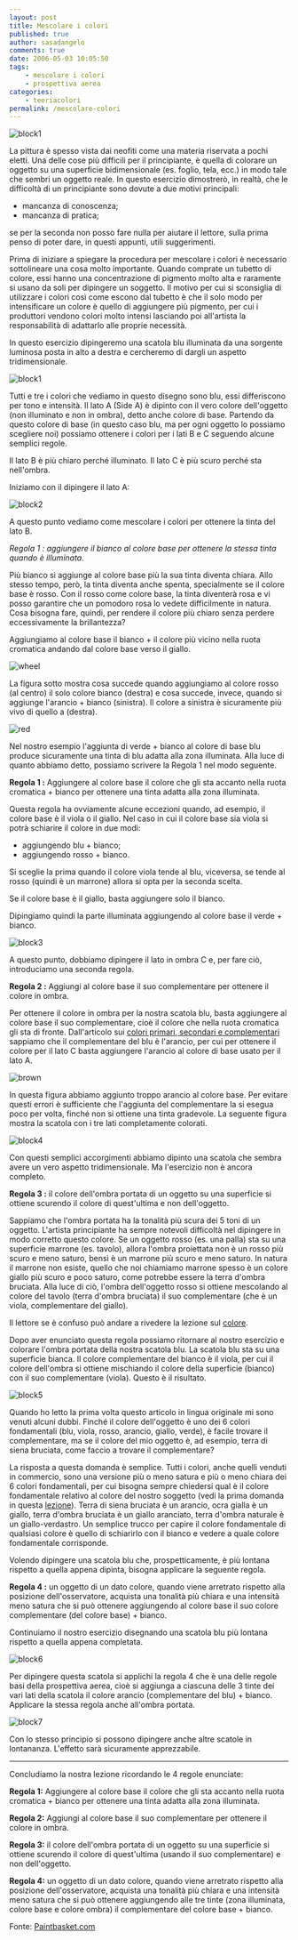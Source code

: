 ```yaml
---
layout: post
title: Mescolare i colori
published: true
author: sasadangelo
comments: true
date: 2006-05-03 10:05:50
tags:
    - mescolare i colori
    - prospettiva aerea
categories:
    - teoriacolori
permalink: /mescolare-colori
---
```


![block1](https://www.disegnoepittura.it/wp-content/uploads/block1.jpg "block1")

La pittura è spesso vista dai neofiti come una materia riservata a pochi eletti. Una delle cose più difficili per il principiante, è quella di colorare un oggetto su una superficie bidimensionale (es. foglio, tela, ecc.) in modo tale che sembri un oggetto reale. In questo esercizio dimostrerò, in realtà, che le difficoltà di un principiante sono dovute a due motivi principali:

- mancanza di conoscenza;
- mancanza di pratica;

se per la seconda non posso fare nulla per aiutare il lettore, sulla prima penso di poter dare, in questi appunti, utili suggerimenti.

Prima di iniziare a spiegare la procedura per mescolare i colori è necessario sottolineare una cosa molto importante. Quando comprate un tubetto di colore, essi hanno una concentrazione di pigmento molto alta e raramente si usano da soli per dipingere un soggetto. Il motivo per cui si sconsiglia di utilizzare i colori così come escono dal tubetto è che il solo modo per intensificare un colore è quello di aggiungere più pigmento, per cui i produttori vendono colori molto intensi lasciando poi all'artista la responsabilità di adattarlo alle proprie necessità.

In questo esercizio dipingeremo una scatola blu illuminata da una sorgente luminosa posta in alto a destra e cercheremo di dargli un aspetto tridimensionale.

![block1](https://www.disegnoepittura.it/wp-content/uploads/block1.jpg "block1")

Tutti e tre i colori che vediamo in questo disegno sono blu, essi differiscono per tono e intensità. Il lato A (Side A) è dipinto con il vero colore dell'oggetto (non illuminato e non in ombra), detto anche colore di base. Partendo da questo colore di base (in questo caso blu, ma per ogni oggetto lo possiamo scegliere noi) possiamo ottenere i colori per i lati B e C seguendo alcune semplici regole.

Il lato B è più chiaro perché illuminato. Il lato C è più scuro perché sta nell'ombra.

Iniziamo con il dipingere il lato A:

![block2](https://www.disegnoepittura.it/wp-content/uploads/block2.jpg "block2")

A questo punto vediamo come mescolare i colori per ottenere la tinta del lato B.

_Regola 1 : aggiungere il bianco al colore base per ottenere la stessa tinta quando è illuminata._

Più bianco si aggiunge al colore base più la sua tinta diventa chiara. Allo stesso tempo, però, la tinta diventa anche spenta, specialmente se il colore base è rosso. Con il rosso come colore base, la tinta diventerà rosa e vi posso garantire che un pomodoro rosa lo vedete difficilmente in natura. Cosa bisogna fare, quindi, per rendere il colore più chiaro senza perdere eccessivamente la brillantezza?

Aggiungiamo al colore base il bianco + il colore più vicino nella ruota cromatica andando dal colore base verso il giallo.

![wheel](https://www.disegnoepittura.it/wp-content/uploads/wheel.jpg "wheel")

La figura sotto mostra cosa succede quando aggiungiamo al colore rosso (al centro) il solo colore bianco (destra) e cosa succede, invece, quando si aggiunge l'arancio + bianco (sinistra). Il colore a sinistra è sicuramente più vivo di quello a (destra).

![red](https://www.disegnoepittura.it/wp-content/uploads/red.jpg "red")

Nel nostro esempio l'aggiunta di verde + bianco al colore di base blu produce sicuramente una tinta di blu adatta alla zona illuminata. Alla luce di quanto abbiamo detto, possiamo scrivere la Regola 1 nel modo seguente.

**Regola 1 :** Aggiungere al colore base il colore che gli sta accanto nella ruota cromatica + bianco per ottenere una tinta adatta alla zona illuminata.

Questa regola ha ovviamente alcune eccezioni quando, ad esempio, il colore base è il viola o il giallo. Nel caso in cui il colore base sia viola si potrà schiarire il colore in due modi:

- aggiungendo blu + bianco;
- aggiungendo rosso + bianco.

Si sceglie la prima quando il colore viola tende al blu, viceversa, se tende al rosso (quindi è un marrone) allora si opta per la seconda scelta.

Se il colore base è il giallo, basta aggiungere solo il bianco.

Dipingiamo quindi la parte illuminata aggiungendo al colore base il verde + bianco.

![block3](https://www.disegnoepittura.it/wp-content/uploads/block3.jpg "block3")

A questo punto, dobbiamo dipingere il lato in ombra C e, per fare ciò, introduciamo una seconda regola.

**Regola 2 :** Aggiungi al colore base il suo complementare per ottenere il colore in ombra.

Per ottenere il colore in ombra per la nostra scatola blu, basta aggiungere al colore base il suo complementare, cioè il colore che nella ruota cromatica gli sta di fronte. Dall'articolo sui [colori primari, secondari e complementari](https://www.disegnoepittura.it/colori-primari-secondari-complementari/) sappiamo che il complementare del blu è l'arancio, per cui per ottenere il colore per il lato C basta aggiungere l'arancio al colore di base usato per il lato A.

![brown](https://www.disegnoepittura.it/wp-content/uploads/brown.jpg "brown")

In questa figura abbiamo aggiunto troppo arancio al colore base. Per evitare questi errori è sufficiente che l'aggiunta del complementare la si esegua poco per volta, finché non si ottiene una tinta gradevole. La seguente figura mostra la scatola con i tre lati completamente colorati.

![block4](https://www.disegnoepittura.it/wp-content/uploads/block4.jpg "block4")

Con questi semplici accorgimenti abbiamo dipinto una scatola che sembra avere un vero aspetto tridimensionale. Ma l'esercizio non è ancora completo.

**Regola 3 :** il colore dell'ombra portata di un oggetto su una superficie si ottiene scurendo il colore di quest'ultima e non dell'oggetto.

Sappiamo che l'ombra portata ha la tonalità più scura dei 5 toni di un oggetto. L'artista principiante ha sempre notevoli difficoltà nel dipingere in modo corretto questo colore. Se un oggetto rosso (es. una palla) sta su una superficie marrone (es. tavolo), allora l'ombra proiettata non è un rosso più scuro e meno saturo, bensì è un marrone più scuro e meno saturo. In natura il marrone non esiste, quello che noi chiamiamo marrone spesso è un colore giallo più scuro e poco saturo, come potrebbe essere la terra d'ombra bruciata. Alla luce di ciò, l'ombra dell'oggetto rosso si ottiene mescolando al colore del tavolo (terra d'ombra bruciata) il suo complementare (che è un viola, complementare del giallo).

Il lettore se è confuso può andare a rivedere la lezione sul [colore](https://www.disegnoepittura.it/colore/ "Colore").

Dopo aver enunciato questa regola possiamo ritornare al nostro esercizio e colorare l'ombra portata della nostra scatola blu. La scatola blu sta su una superficie bianca. Il colore complementare del bianco è il viola, per cui il colore dell'ombra si ottiene mischiando il colore della superficie (bianco) con il suo complementare (viola). Questo è il risultato.

![block5](https://www.disegnoepittura.it/wp-content/uploads/block5.jpg "block5")

Quando ho letto la prima volta questo articolo in lingua originale mi sono venuti alcuni dubbi. Finché il colore dell'oggetto è uno dei 6 colori fondamentali (blu, viola, rosso, arancio, giallo, verde), è facile trovare il complementare, ma se il colore del mio oggetto è, ad esempio, terra di siena bruciata, come faccio a trovare il complementare?

La risposta a questa domanda è semplice. Tutti i colori, anche quelli venduti in commercio, sono una versione più o meno satura e più o meno chiara dei 6 colori fondamentali, per cui bisogna sempre chiedersi qual è il colore fondamentale relativo al colore del nostro soggetto (vedi la prima domanda in questa [lezione](https://www.disegnoepittura.it/colore/ "Colore")). Terra di siena bruciata è un arancio, ocra gialla è un giallo, terra d'ombra bruciata è un giallo aranciato, terra d'ombra naturale è un giallo-verdastro. Un semplice trucco per capire il colore fondamentale di qualsiasi colore è quello di schiarirlo con il bianco e vedere a quale colore fondamentale corrisponde.

Volendo dipingere una scatola blu che, prospetticamente, è più lontana rispetto a quella appena dipinta, bisogna applicare la seguente regola.

**Regola 4 :** un oggetto di un dato colore, quando viene arretrato rispetto alla posizione dell'osservatore, acquista una tonalità più chiara e una intensità meno satura che si può ottenere aggiungendo al colore base il suo colore complementare (del colore base) + bianco.

Continuiamo il nostro esercizio disegnando una scatola blu più lontana rispetto a quella appena completata.

![block6](https://www.disegnoepittura.it/wp-content/uploads/block6.jpg "block6")

Per dipingere questa scatola si applichi la regola 4 che è una delle regole basi della prospettiva aerea, cioè si aggiunga a ciascuna delle 3 tinte dei vari lati della scatola il colore arancio (complementare del blu) + bianco. Applicare la stessa regola anche all'ombra portata.

![block7](https://www.disegnoepittura.it/wp-content/uploads/block7.jpg "block7")

Con lo stesso principio si possono dipingere anche altre scatole in lontananza. L'effetto sarà sicuramente apprezzabile.

* * *

Concludiamo la nostra lezione ricordando le 4 regole enunciate:

**Regola 1:** Aggiungere al colore base il colore che gli sta accanto nella ruota cromatica + bianco per ottenere una tinta adatta alla zona illuminata.

**Regola 2:** Aggiungi al colore base il suo complementare per ottenere il colore in ombra.

**Regola 3:** il colore dell'ombra portata di un oggetto su una superficie si ottiene scurendo il colore di quest'ultima (usando il suo complementare) e non dell'oggetto.

**Regola 4:** un oggetto di un dato colore, quando viene arretrato rispetto alla posizione dell'osservatore, acquista una tonalità più chiara e una intensità meno satura che si può ottenere aggiungendo alle tre tinte (zona illuminata, colore base e colore ombra) il complementare del colore base + bianco.

Fonte: [Paintbasket.com](http://paintbasket.com "Color Mixing")
